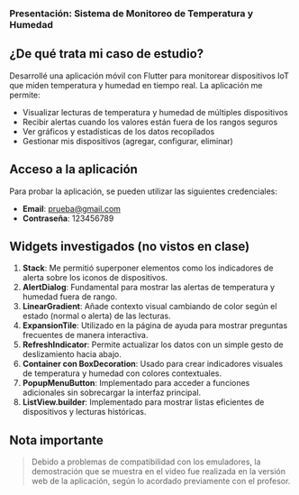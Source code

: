 ### Presentación: Sistema de Monitoreo de Temperatura y Humedad

## ¿De qué trata mi caso de estudio?

Desarrollé una aplicación móvil con Flutter para monitorear dispositivos IoT que miden temperatura y humedad en tiempo real. La aplicación me permite:

- Visualizar lecturas de temperatura y humedad de múltiples dispositivos
- Recibir alertas cuando los valores están fuera de los rangos seguros
- Ver gráficos y estadísticas de los datos recopilados
- Gestionar mis dispositivos (agregar, configurar, eliminar)


## Acceso a la aplicación

Para probar la aplicación, se pueden utilizar las siguientes credenciales:

- **Email**: [prueba@gmail.com](mailto:prueba@gmail.com)
- **Contraseña**: 123456789


## Widgets investigados (no vistos en clase)

1. **Stack**: Me permitió superponer elementos como los indicadores de alerta sobre los iconos de dispositivos.
2. **AlertDialog**: Fundamental para mostrar las alertas de temperatura y humedad fuera de rango.
3. **LinearGradient**: Añade contexto visual cambiando de color según el estado (normal o alerta) de las lecturas.
4. **ExpansionTile**: Utilizado en la página de ayuda para mostrar preguntas frecuentes de manera interactiva.
5. **RefreshIndicator**: Permite actualizar los datos con un simple gesto de deslizamiento hacia abajo.
6. **Container con BoxDecoration**: Usado para crear indicadores visuales de temperatura y humedad con colores contextuales.
7. **PopupMenuButton**: Implementado para acceder a funciones adicionales sin sobrecargar la interfaz principal.
8. **ListView.builder**: Implementado para mostrar listas eficientes de dispositivos y lecturas históricas.


## Nota importante

> Debido a problemas de compatibilidad con los emuladores, la demostración que se muestra en el video fue realizada en la versión web de la aplicación, según lo acordado previamente con el profesor.
